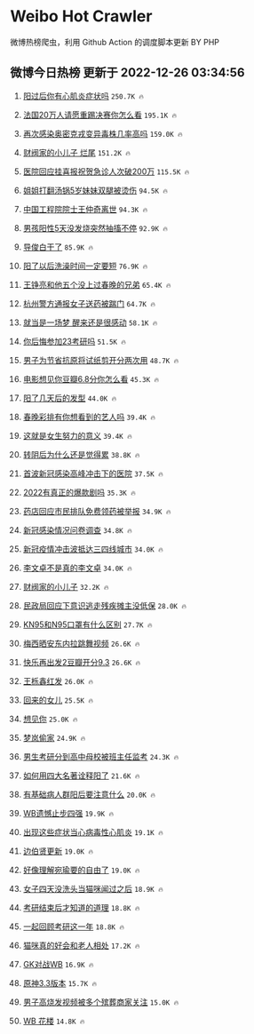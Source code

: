 # Weibo Hot Crawler 



微博热榜爬虫，利用 Github Action 的调度脚本更新 BY PHP 


## 微博今日热榜 更新于 2022-12-26 03:34:56 
1. [阳过后你有心肌炎症状吗](https://s.weibo.com/weibo?q=%23%E9%98%B3%E8%BF%87%E5%90%8E%E4%BD%A0%E6%9C%89%E5%BF%83%E8%82%8C%E7%82%8E%E7%97%87%E7%8A%B6%E5%90%97%23&t=31&band_rank=1&Refer=top) `250.7K 🔥` 

1. [法国20万人请愿重踢决赛你怎么看](https://s.weibo.com/weibo?q=%23%E6%B3%95%E5%9B%BD20%E4%B8%87%E4%BA%BA%E8%AF%B7%E6%84%BF%E9%87%8D%E8%B8%A2%E5%86%B3%E8%B5%9B%E4%BD%A0%E6%80%8E%E4%B9%88%E7%9C%8B%23&t=31&band_rank=2&Refer=top) `195.1K 🔥` 

1. [再次感染奥密克戎变异毒株几率高吗](https://s.weibo.com/weibo?q=%23%E5%86%8D%E6%AC%A1%E6%84%9F%E6%9F%93%E5%A5%A5%E5%AF%86%E5%85%8B%E6%88%8E%E5%8F%98%E5%BC%82%E6%AF%92%E6%A0%AA%E5%87%A0%E7%8E%87%E9%AB%98%E5%90%97%23&t=31&band_rank=3&Refer=top) `159.0K 🔥` 

1. [财阀家的小儿子 烂尾](https://s.weibo.com/weibo?q=%E8%B4%A2%E9%98%80%E5%AE%B6%E7%9A%84%E5%B0%8F%E5%84%BF%E5%AD%90%20%E7%83%82%E5%B0%BE&t=31&band_rank=4&Refer=top) `151.2K 🔥` 

1. [医院回应挂喜报祝贺急诊人次破200万](https://s.weibo.com/weibo?q=%23%E5%8C%BB%E9%99%A2%E5%9B%9E%E5%BA%94%E6%8C%82%E5%96%9C%E6%8A%A5%E7%A5%9D%E8%B4%BA%E6%80%A5%E8%AF%8A%E4%BA%BA%E6%AC%A1%E7%A0%B4200%E4%B8%87%23&t=31&band_rank=5&Refer=top) `115.5K 🔥` 

1. [姐姐打翻汤锅5岁妹妹双腿被烫伤](https://s.weibo.com/weibo?q=%23%E5%A7%90%E5%A7%90%E6%89%93%E7%BF%BB%E6%B1%A4%E9%94%855%E5%B2%81%E5%A6%B9%E5%A6%B9%E5%8F%8C%E8%85%BF%E8%A2%AB%E7%83%AB%E4%BC%A4%23&t=31&band_rank=6&Refer=top) `94.5K 🔥` 

1. [中国工程院院士王仲奇离世](https://s.weibo.com/weibo?q=%23%E4%B8%AD%E5%9B%BD%E5%B7%A5%E7%A8%8B%E9%99%A2%E9%99%A2%E5%A3%AB%E7%8E%8B%E4%BB%B2%E5%A5%87%E7%A6%BB%E4%B8%96%23&t=31&band_rank=7&Refer=top) `94.3K 🔥` 

1. [男孩阳性5天没发烧突然抽搐不停](https://s.weibo.com/weibo?q=%23%E7%94%B7%E5%AD%A9%E9%98%B3%E6%80%A75%E5%A4%A9%E6%B2%A1%E5%8F%91%E7%83%A7%E7%AA%81%E7%84%B6%E6%8A%BD%E6%90%90%E4%B8%8D%E5%81%9C%23&t=31&band_rank=8&Refer=top) `92.9K 🔥` 

1. [导俊白干了](https://s.weibo.com/weibo?q=%E5%AF%BC%E4%BF%8A%E7%99%BD%E5%B9%B2%E4%BA%86&t=31&band_rank=9&Refer=top) `85.9K 🔥` 

1. [阳了以后洗澡时间一定要短](https://s.weibo.com/weibo?q=%23%E9%98%B3%E4%BA%86%E4%BB%A5%E5%90%8E%E6%B4%97%E6%BE%A1%E6%97%B6%E9%97%B4%E4%B8%80%E5%AE%9A%E8%A6%81%E7%9F%AD%23&t=31&band_rank=10&Refer=top) `76.9K 🔥` 

1. [王铮亮和他五个没上过春晚的兄弟](https://s.weibo.com/weibo?q=%23%E7%8E%8B%E9%93%AE%E4%BA%AE%E5%92%8C%E4%BB%96%E4%BA%94%E4%B8%AA%E6%B2%A1%E4%B8%8A%E8%BF%87%E6%98%A5%E6%99%9A%E7%9A%84%E5%85%84%E5%BC%9F%23&t=31&band_rank=11&Refer=top) `65.4K 🔥` 

1. [杭州警方通报女子送药被踹门](https://s.weibo.com/weibo?q=%23%E6%9D%AD%E5%B7%9E%E8%AD%A6%E6%96%B9%E9%80%9A%E6%8A%A5%E5%A5%B3%E5%AD%90%E9%80%81%E8%8D%AF%E8%A2%AB%E8%B8%B9%E9%97%A8%23&t=31&band_rank=12&Refer=top) `64.7K 🔥` 

1. [就当是一场梦 醒来还是很感动](https://s.weibo.com/weibo?q=%E5%B0%B1%E5%BD%93%E6%98%AF%E4%B8%80%E5%9C%BA%E6%A2%A6%20%E9%86%92%E6%9D%A5%E8%BF%98%E6%98%AF%E5%BE%88%E6%84%9F%E5%8A%A8&t=31&band_rank=13&Refer=top) `58.1K 🔥` 

1. [你后悔参加23考研吗](https://s.weibo.com/weibo?q=%23%E4%BD%A0%E5%90%8E%E6%82%94%E5%8F%82%E5%8A%A023%E8%80%83%E7%A0%94%E5%90%97%23&t=31&band_rank=14&Refer=top) `51.5K 🔥` 

1. [男子为节省抗原将试纸剪开分两次用](https://s.weibo.com/weibo?q=%23%E7%94%B7%E5%AD%90%E4%B8%BA%E8%8A%82%E7%9C%81%E6%8A%97%E5%8E%9F%E5%B0%86%E8%AF%95%E7%BA%B8%E5%89%AA%E5%BC%80%E5%88%86%E4%B8%A4%E6%AC%A1%E7%94%A8%23&t=31&band_rank=15&Refer=top) `48.7K 🔥` 

1. [电影想见你豆瓣6.8分你怎么看](https://s.weibo.com/weibo?q=%23%E7%94%B5%E5%BD%B1%E6%83%B3%E8%A7%81%E4%BD%A0%E8%B1%86%E7%93%A36.8%E5%88%86%E4%BD%A0%E6%80%8E%E4%B9%88%E7%9C%8B%23&t=31&band_rank=16&Refer=top) `45.3K 🔥` 

1. [阳了几天后的发型](https://s.weibo.com/weibo?q=%23%E9%98%B3%E4%BA%86%E5%87%A0%E5%A4%A9%E5%90%8E%E7%9A%84%E5%8F%91%E5%9E%8B%23&t=31&band_rank=17&Refer=top) `44.0K 🔥` 

1. [春晚彩排有你想看到的艺人吗](https://s.weibo.com/weibo?q=%23%E6%98%A5%E6%99%9A%E5%BD%A9%E6%8E%92%E6%9C%89%E4%BD%A0%E6%83%B3%E7%9C%8B%E5%88%B0%E7%9A%84%E8%89%BA%E4%BA%BA%E5%90%97%23&t=31&band_rank=18&Refer=top) `39.4K 🔥` 

1. [这就是女生努力的意义](https://s.weibo.com/weibo?q=%23%E8%BF%99%E5%B0%B1%E6%98%AF%E5%A5%B3%E7%94%9F%E5%8A%AA%E5%8A%9B%E7%9A%84%E6%84%8F%E4%B9%89%23&t=31&band_rank=19&Refer=top) `39.4K 🔥` 

1. [转阴后为什么还是觉得累](https://s.weibo.com/weibo?q=%23%E8%BD%AC%E9%98%B4%E5%90%8E%E4%B8%BA%E4%BB%80%E4%B9%88%E8%BF%98%E6%98%AF%E8%A7%89%E5%BE%97%E7%B4%AF%23&t=31&band_rank=20&Refer=top) `38.8K 🔥` 

1. [首波新冠感染高峰冲击下的医院](https://s.weibo.com/weibo?q=%23%E9%A6%96%E6%B3%A2%E6%96%B0%E5%86%A0%E6%84%9F%E6%9F%93%E9%AB%98%E5%B3%B0%E5%86%B2%E5%87%BB%E4%B8%8B%E7%9A%84%E5%8C%BB%E9%99%A2%23&t=31&band_rank=21&Refer=top) `37.5K 🔥` 

1. [2022有真正的爆款剧吗](https://s.weibo.com/weibo?q=%232022%E6%9C%89%E7%9C%9F%E6%AD%A3%E7%9A%84%E7%88%86%E6%AC%BE%E5%89%A7%E5%90%97%23&t=31&band_rank=22&Refer=top) `35.3K 🔥` 

1. [药店回应市民排队免费领药被举报](https://s.weibo.com/weibo?q=%23%E8%8D%AF%E5%BA%97%E5%9B%9E%E5%BA%94%E5%B8%82%E6%B0%91%E6%8E%92%E9%98%9F%E5%85%8D%E8%B4%B9%E9%A2%86%E8%8D%AF%E8%A2%AB%E4%B8%BE%E6%8A%A5%23&t=31&band_rank=23&Refer=top) `34.9K 🔥` 

1. [新冠感染情况问卷调查](https://s.weibo.com/weibo?q=%23%E6%96%B0%E5%86%A0%E6%84%9F%E6%9F%93%E6%83%85%E5%86%B5%E9%97%AE%E5%8D%B7%E8%B0%83%E6%9F%A5%23&t=31&band_rank=24&Refer=top) `34.8K 🔥` 

1. [新冠疫情冲击波抵达三四线城市](https://s.weibo.com/weibo?q=%23%E6%96%B0%E5%86%A0%E7%96%AB%E6%83%85%E5%86%B2%E5%87%BB%E6%B3%A2%E6%8A%B5%E8%BE%BE%E4%B8%89%E5%9B%9B%E7%BA%BF%E5%9F%8E%E5%B8%82%23&t=31&band_rank=25&Refer=top) `34.0K 🔥` 

1. [李文卓不是真的李文卓](https://s.weibo.com/weibo?q=%23%E6%9D%8E%E6%96%87%E5%8D%93%E4%B8%8D%E6%98%AF%E7%9C%9F%E7%9A%84%E6%9D%8E%E6%96%87%E5%8D%93%23&t=31&band_rank=26&Refer=top) `34.0K 🔥` 

1. [财阀家的小儿子](https://s.weibo.com/weibo?q=%23%E8%B4%A2%E9%98%80%E5%AE%B6%E7%9A%84%E5%B0%8F%E5%84%BF%E5%AD%90%23&t=31&band_rank=27&Refer=top) `32.2K 🔥` 

1. [民政局回应下意识逃走残疾摊主没低保](https://s.weibo.com/weibo?q=%23%E6%B0%91%E6%94%BF%E5%B1%80%E5%9B%9E%E5%BA%94%E4%B8%8B%E6%84%8F%E8%AF%86%E9%80%83%E8%B5%B0%E6%AE%8B%E7%96%BE%E6%91%8A%E4%B8%BB%E6%B2%A1%E4%BD%8E%E4%BF%9D%23&t=31&band_rank=28&Refer=top) `28.0K 🔥` 

1. [KN95和N95口罩有什么区别](https://s.weibo.com/weibo?q=%23KN95%E5%92%8CN95%E5%8F%A3%E7%BD%A9%E6%9C%89%E4%BB%80%E4%B9%88%E5%8C%BA%E5%88%AB%23&t=31&band_rank=29&Refer=top) `27.7K 🔥` 

1. [梅西晒安东内拉跳舞视频](https://s.weibo.com/weibo?q=%23%E6%A2%85%E8%A5%BF%E6%99%92%E5%AE%89%E4%B8%9C%E5%86%85%E6%8B%89%E8%B7%B3%E8%88%9E%E8%A7%86%E9%A2%91%23&t=31&band_rank=30&Refer=top) `26.6K 🔥` 

1. [快乐再出发2豆瓣开分9.3](https://s.weibo.com/weibo?q=%23%E5%BF%AB%E4%B9%90%E5%86%8D%E5%87%BA%E5%8F%912%E8%B1%86%E7%93%A3%E5%BC%80%E5%88%869.3%23&t=31&band_rank=31&Refer=top) `26.6K 🔥` 

1. [王栎鑫红发](https://s.weibo.com/weibo?q=%23%E7%8E%8B%E6%A0%8E%E9%91%AB%E7%BA%A2%E5%8F%91%23&t=31&band_rank=32&Refer=top) `26.0K 🔥` 

1. [回来的女儿](https://s.weibo.com/weibo?q=%E5%9B%9E%E6%9D%A5%E7%9A%84%E5%A5%B3%E5%84%BF&t=31&band_rank=33&Refer=top) `25.5K 🔥` 

1. [想见你](https://s.weibo.com/weibo?q=%E6%83%B3%E8%A7%81%E4%BD%A0&t=31&band_rank=34&Refer=top) `25.0K 🔥` 

1. [梦岚偷家](https://s.weibo.com/weibo?q=%23%E6%A2%A6%E5%B2%9A%E5%81%B7%E5%AE%B6%23&t=31&band_rank=35&Refer=top) `24.9K 🔥` 

1. [男生考研分到高中母校被班主任监考](https://s.weibo.com/weibo?q=%23%E7%94%B7%E7%94%9F%E8%80%83%E7%A0%94%E5%88%86%E5%88%B0%E9%AB%98%E4%B8%AD%E6%AF%8D%E6%A0%A1%E8%A2%AB%E7%8F%AD%E4%B8%BB%E4%BB%BB%E7%9B%91%E8%80%83%23&t=31&band_rank=36&Refer=top) `24.3K 🔥` 

1. [如何用四大名著诠释阳了](https://s.weibo.com/weibo?q=%23%E5%A6%82%E4%BD%95%E7%94%A8%E5%9B%9B%E5%A4%A7%E5%90%8D%E8%91%97%E8%AF%A0%E9%87%8A%E9%98%B3%E4%BA%86%23&t=31&band_rank=37&Refer=top) `21.6K 🔥` 

1. [有基础病人群阳后要注意什么](https://s.weibo.com/weibo?q=%23%E6%9C%89%E5%9F%BA%E7%A1%80%E7%97%85%E4%BA%BA%E7%BE%A4%E9%98%B3%E5%90%8E%E8%A6%81%E6%B3%A8%E6%84%8F%E4%BB%80%E4%B9%88%23&t=31&band_rank=38&Refer=top) `20.0K 🔥` 

1. [WB遗憾止步四强](https://s.weibo.com/weibo?q=%23WB%E9%81%97%E6%86%BE%E6%AD%A2%E6%AD%A5%E5%9B%9B%E5%BC%BA%23&t=31&band_rank=39&Refer=top) `19.9K 🔥` 

1. [出现这些症状当心病毒性心肌炎](https://s.weibo.com/weibo?q=%23%E5%87%BA%E7%8E%B0%E8%BF%99%E4%BA%9B%E7%97%87%E7%8A%B6%E5%BD%93%E5%BF%83%E7%97%85%E6%AF%92%E6%80%A7%E5%BF%83%E8%82%8C%E7%82%8E%23&t=31&band_rank=40&Refer=top) `19.1K 🔥` 

1. [边伯贤更新](https://s.weibo.com/weibo?q=%E8%BE%B9%E4%BC%AF%E8%B4%A4%E6%9B%B4%E6%96%B0&t=31&band_rank=41&Refer=top) `19.0K 🔥` 

1. [好像理解宛瑜要的自由了](https://s.weibo.com/weibo?q=%23%E5%A5%BD%E5%83%8F%E7%90%86%E8%A7%A3%E5%AE%9B%E7%91%9C%E8%A6%81%E7%9A%84%E8%87%AA%E7%94%B1%E4%BA%86%23&t=31&band_rank=42&Refer=top) `19.0K 🔥` 

1. [女子四天没洗头当猫咪闻过之后](https://s.weibo.com/weibo?q=%23%E5%A5%B3%E5%AD%90%E5%9B%9B%E5%A4%A9%E6%B2%A1%E6%B4%97%E5%A4%B4%E5%BD%93%E7%8C%AB%E5%92%AA%E9%97%BB%E8%BF%87%E4%B9%8B%E5%90%8E%23&t=31&band_rank=43&Refer=top) `18.9K 🔥` 

1. [考研结束后才知道的道理](https://s.weibo.com/weibo?q=%23%E8%80%83%E7%A0%94%E7%BB%93%E6%9D%9F%E5%90%8E%E6%89%8D%E7%9F%A5%E9%81%93%E7%9A%84%E9%81%93%E7%90%86%23&t=31&band_rank=44&Refer=top) `18.8K 🔥` 

1. [一起回顾考研这一年](https://s.weibo.com/weibo?q=%23%E4%B8%80%E8%B5%B7%E5%9B%9E%E9%A1%BE%E8%80%83%E7%A0%94%E8%BF%99%E4%B8%80%E5%B9%B4%23&t=31&band_rank=45&Refer=top) `18.8K 🔥` 

1. [猫咪真的好会和老人相处](https://s.weibo.com/weibo?q=%23%E7%8C%AB%E5%92%AA%E7%9C%9F%E7%9A%84%E5%A5%BD%E4%BC%9A%E5%92%8C%E8%80%81%E4%BA%BA%E7%9B%B8%E5%A4%84%23&t=31&band_rank=46&Refer=top) `17.2K 🔥` 

1. [GK对战WB](https://s.weibo.com/weibo?q=%23GK%E5%AF%B9%E6%88%98WB%23&t=31&band_rank=47&Refer=top) `16.9K 🔥` 

1. [原神3.3版本](https://s.weibo.com/weibo?q=%23%E5%8E%9F%E7%A5%9E3.3%E7%89%88%E6%9C%AC%23&t=31&band_rank=48&Refer=top) `15.7K 🔥` 

1. [男子高烧发视频被多个殡葬商家关注](https://s.weibo.com/weibo?q=%23%E7%94%B7%E5%AD%90%E9%AB%98%E7%83%A7%E5%8F%91%E8%A7%86%E9%A2%91%E8%A2%AB%E5%A4%9A%E4%B8%AA%E6%AE%A1%E8%91%AC%E5%95%86%E5%AE%B6%E5%85%B3%E6%B3%A8%23&t=31&band_rank=49&Refer=top) `15.0K 🔥` 

1. [WB 花楼](https://s.weibo.com/weibo?q=WB%20%E8%8A%B1%E6%A5%BC&t=31&band_rank=50&Refer=top) `14.8K 🔥` 

